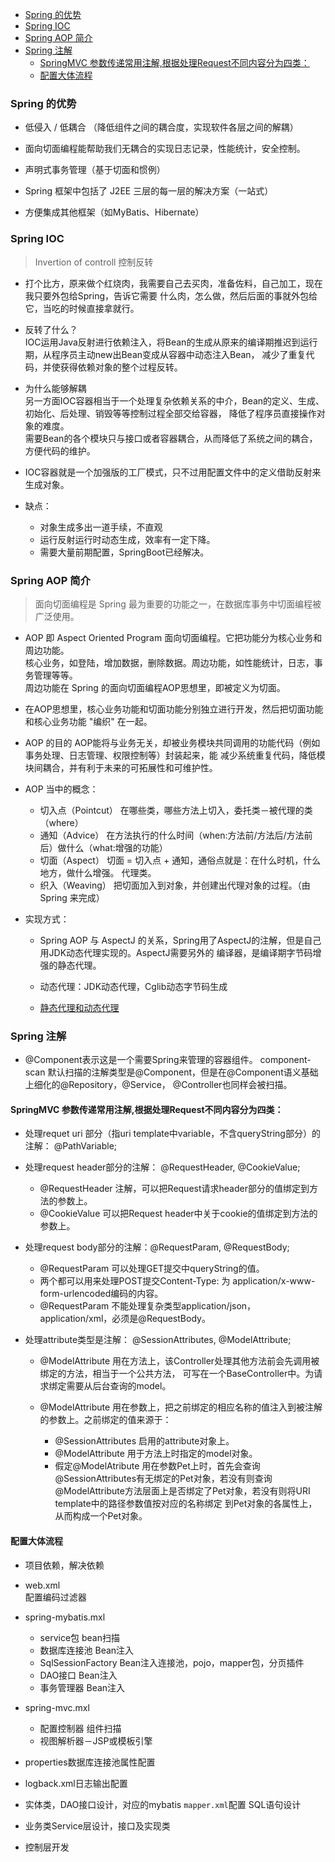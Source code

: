 
<!-- vim-markdown-toc GFM -->

- [Spring 的优势](#spring-的优势)
- [Spring IOC](#spring-ioc)
- [Spring AOP 简介](#spring-aop-简介)
- [Spring 注解](#spring-注解)
  - [SpringMVC 参数传递常用注解,根据处理Request不同内容分为四类：](#springmvc-参数传递常用注解根据处理request不同内容分为四类)
  - [配置大体流程](#配置大体流程)

<!-- vim-markdown-toc -->


### Spring 的优势
- 低侵入 / 低耦合 （降低组件之间的耦合度，实现软件各层之间的解耦）

- 面向切面编程能帮助我们无耦合的实现日志记录，性能统计，安全控制。

- 声明式事务管理（基于切面和惯例）

- Spring 框架中包括了 J2EE 三层的每一层的解决方案（一站式）

- 方便集成其他框架（如MyBatis、Hibernate）


### Spring IOC
> Invertion of controll 控制反转

- 打个比方，原来做个红烧肉，我需要自己去买肉，准备佐料，自己加工，现在我只要外包给Spring，告诉它需要
  什么肉，怎么做，然后后面的事就外包给它，当吃的时候直接拿就行。

- 反转了什么？  
  IOC运用Java反射进行依赖注入，将Bean的生成从原来的编译期推迟到运行期，从程序员主动new出Bean变成从容器中动态注入Bean，
  减少了重复代码，并使获得依赖对象的整个过程反转。 

- 为什么能够解耦  
  另一方面IOC容器相当于一个处理复杂依赖关系的中介，Bean的定义、生成、初始化、后处理、销毁等等控制过程全部交给容器，
  降低了程序员直接操作对象的难度。  
  需要Bean的各个模块只与接口或者容器耦合，从而降低了系统之间的耦合，方便代码的维护。

- IOC容器就是一个加强版的工厂模式，只不过用配置文件中的定义借助反射来生成对象。

- 缺点：
  - 对象生成多出一道手续，不直观
  - 运行反射运行时动态生成，效率有一定下降。
  - 需要大量前期配置，SpringBoot已经解决。


### Spring AOP 简介
> 面向切面编程是 Spring 最为重要的功能之一，在数据库事务中切面编程被广泛使用。

- AOP 即 Aspect Oriented Program 面向切面编程。它把功能分为核心业务和周边功能。  
  核心业务，如登陆，增加数据，删除数据。周边功能，如性能统计，日志，事务管理等等。  
  周边功能在 Spring 的面向切面编程AOP思想里，即被定义为切面。

- 在AOP思想里，核心业务功能和切面功能分别独立进行开发，然后把切面功能和核心业务功能 "编织" 在一起。

- AOP 的目的
  AOP能将与业务无关，却被业务模块共同调用的功能代码（例如事务处理、日志管理、权限控制等）封装起来，能
  减少系统重复代码，降低模块间耦合，并有利于未来的可拓展性和可维护性。

- AOP 当中的概念：
  - 切入点（Pointcut） 在哪些类，哪些方法上切入，委托类－被代理的类（where）
  - 通知（Advice） 在方法执行的什么时间（when:方法前/方法后/方法前后）做什么（what:增强的功能）
  - 切面（Aspect） 切面 = 切入点 + 通知，通俗点就是：在什么时机，什么地方，做什么增强。 代理类。
  - 织入（Weaving） 把切面加入到对象，并创建出代理对象的过程。（由 Spring 来完成）

- 实现方式：  
  - Spring AOP 与 AspectJ 的关系，Spring用了AspectJ的注解，但是自己用JDK动态代理实现的。AspectJ需要另外的
    编译器，是编译期字节码增强的静态代理。

  - 动态代理：JDK动态代理，Cglib动态字节码生成  

  - [静态代理和动态代理](../6.工程实践/设计模式/静态代理和动态代理.md)
  

### Spring 注解
- @Component表示这是一个需要Spring来管理的容器组件。
  component-scan 默认扫描的注解类型是@Component，但是在@Component语义基础上细化的@Repository，@Service，
  @Controller也同样会被扫描。
  


#### SpringMVC 参数传递常用注解,根据处理Request不同内容分为四类：

- 处理requet uri 部分（指uri template中variable，不含queryString部分）的注解： @PathVariable;

- 处理request header部分的注解： @RequestHeader, @CookieValue;
  - @RequestHeader 注解，可以把Request请求header部分的值绑定到方法的参数上。
  - @CookieValue 可以把Request header中关于cookie的值绑定到方法的参数上。

- 处理request body部分的注解：@RequestParam, @RequestBody;
  - @RequestParam 可以处理GET提交中queryString的值。
  - 两个都可以用来处理POST提交Content-Type: 为 application/x-www-form-urlencoded编码的内容。
  - @RequestParam 不能处理复杂类型application/json，application/xml，必须是@RequestBody。

- 处理attribute类型是注解： @SessionAttributes, @ModelAttribute;
  - @ModelAttribute 用在方法上，该Controller处理其他方法前会先调用被绑定的方法，相当于一个公共方法，
    可写在一个BaseController中。为请求绑定需要从后台查询的model。

  - @ModelAttribute 用在参数上，把之前绑定的相应名称的值注入到被注解的参数上。之前绑定的值来源于：
    - @SessionAttributes 启用的attribute对象上。
    - @ModelAttribute 用于方法上时指定的model对象。
    - 假定@ModelAtribute 用在参数Pet上时，首先会查询 @SessionAttributes有无绑定的Pet对象，若没有则查询
      @ModelAttribute方法层面上是否绑定了Pet对象，若没有则将URI template中的路径参数值按对应的名称绑定
      到Pet对象的各属性上，从而构成一个Pet对象。


#### 配置大体流程
- 项目依赖，解决依赖

- web.xml   
  配置编码过滤器

- spring-mybatis.mxl
  - service包 bean扫描
  - 数据库连接池 Bean注入
  - SqlSessionFactory Bean注入连接池，pojo，mapper包，分页插件
  - DAO接口 Bean注入
  - 事务管理器 Bean注入

- spring-mvc.mxl
  - 配置控制器 组件扫描
  - 视图解析器－JSP或模板引擎

- properties数据库连接池属性配置

- logback.xml日志输出配置

- 实体类，DAO接口设计，对应的mybatis `mapper.xml`配置 SQL语句设计

- 业务类Service层设计，接口及实现类

- 控制层开发


